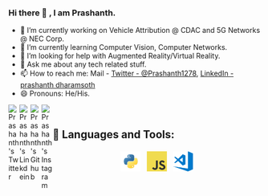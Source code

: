 ### Hi there 👋 , I am Prashanth.

- 🔭 I’m currently working on Vehicle Attribution @ CDAC and 5G Networks @ NEC Corp.
- 🌱 I’m currently learning Computer Vision, Computer Networks.
- 🤔 I’m looking for help with Augmented Reality/Virtual Reality.
- 💬 Ask me about any tech related stuff.
- 📫 How to reach me: Mail - [Twitter - @Prashanth1278](https://twitter.com/Prashanth1278), [LinkedIn - prashanth dharamsoth](https://www.linkedin.com/in/prashanth-dharamsoth-ab01501aa/)
- 😄 Pronouns: He/His.


<a href="https://twitter.com/Prashanth1278">
  <img align="left" alt="Prashanth's Twitter" width="22px" src="https://cdn.jsdelivr.net/npm/simple-icons@v3/icons/twitter.svg" />
</a>
<a href="https://www.linkedin.com/in/prashanth-dharamsoth-ab01501aa/">
  <img align="left" alt="Prashanth's Linkdein" width="22px" src="https://cdn.jsdelivr.net/npm/simple-icons@v3/icons/linkedin.svg" />
</a>
<a href="https://github.com/prashanth233">
  <img align="left" alt="Prashanth's Github" width="22px" src="https://cdn.jsdelivr.net/npm/simple-icons@v3/icons/github.svg" />
</a>
<a href="https://www.instagram.com/dharamsothprashanth/">
  <img align="left" alt="Prashanth's Instagram" width="22px" src="https://cdn.jsdelivr.net/npm/simple-icons@v3/icons/instagram.svg" />
</a>
<br/>


## 🧰 Languages and Tools:
<p align="center">
<img src="https://raw.githubusercontent.com/github/explore/80688e429a7d4ef2fca1e82350fe8e3517d3494d/topics/python/python.png" alt="Python" height="40" style="vertical-align:top; margin:4px">
<img src="https://raw.githubusercontent.com/github/explore/80688e429a7d4ef2fca1e82350fe8e3517d3494d/topics/javascript/javascript.png" alt="Javascript" height="40" style="vertical-align:top; margin:4px">
<img src="https://raw.githubusercontent.com/github/explore/80688e429a7d4ef2fca1e82350fe8e3517d3494d/topics/visual-studio-code/visual-studio-code.png" alt="VS Code" height="40" style="vertical-align:top; margin:4px">
</p>
